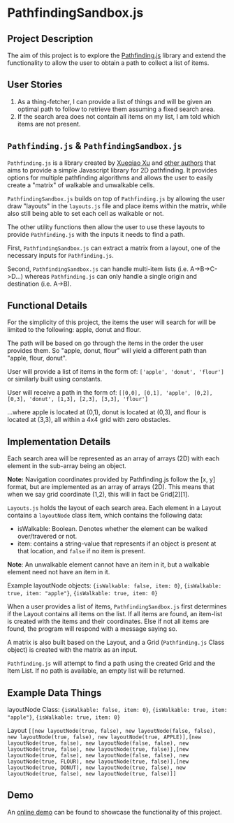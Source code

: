 PathfindingSandbox.js
==============

Project Description
------------

The aim of this project is to explore the [Pathfinding.js](https://qiao.github.io/PathFinding.js/visual/) library and extend the functionality to allow the user to obtain a path to collect a list of items.

User Stories
------
1. As a thing-fetcher, I can provide a list of things and will be given an optimal path to follow to
 retrieve them assuming a fixed search area.
2. If the search area does not contain all items on my list, I am told which items are not present.

`Pathfinding.js` & `PathfindingSandbox.js`
------
`Pathfinding.js` is a library created by [Xueqiao Xu](https://github.com/qiao) and [other authors](https://github.com/qiao/PathFinding.js/blob/master/docs/contributor-guide/authors.md) that aims to provide a simple Javascript library for 2D pathfinding. It provides options for multiple pathfinding algorithms and allows the user to easily create a "matrix" of walkable and unwalkable cells.

`PathfindingSandbox.js` builds on top of `Pathfinding.js` by allowing the user draw "layouts" in the `layouts.js` file and place items within the matrix, while also still being able to set each cell as walkable or not.

The other utility functions then allow the user to use these layouts to provide `Pathfinding.js` with the inputs it needs to find a path.

First, `PathfindingSandbox.js` can extract a matrix from a layout, one of the necessary inputs for `Pathfinding.js`.

Second, `PathfindingSandbox.js` can handle multi-item lists (i.e. A->B->C->D...) whereas `Pathfinding.js` can only handle a single origin and destination (i.e. A->B).

Functional Details
------
For the simplicity of this project, the items the user will search for will be limited to the following:
apple, donut and flour.

The path will be based on go through the items in the order the user provides them. So "apple, donut, flour" will yield a different path than "apple, flour, donut".

User will provide a list of items in the form of:
```['apple', 'donut', 'flour']```
or similarly built using constants.

User will receive a path in the form of:
```[[0,0], [0,1], 'apple', [0,2], [0,3], 'donut', [1,3], [2,3], [3,3], 'flour']```

...where apple is located at (0,1), donut is located at (0,3), and flour is located at (3,3), all within
a 4x4 grid with zero obstacles.

Implementation Details
------
Each search area will be represented as an array of arrays (2D) with each element in the sub-array being
an object.

**Note:** Navigation coordinates provided by Pathfinding.js follow the [x, y] format, but are
implemented as an array of arrays (2D). This means that when we say grid coordinate (1,2), this will
in fact be Grid[2][1].

`Layouts.js` holds the layout of each search area. Each element in a Layout contains a `layoutNode` class item, which contains the following data:
* isWalkable: Boolean. Denotes whether the element can be walked over/travered or not.
* item: contains a string-value that represents if an object is present at that location, and `false` if
no item is present.

**Note**: An unwalkable element cannot have an item in it, but a walkable element need not have an item
in it.

Example layoutNode objects:
```{isWalkable: false, item: 0}```,
```{isWalkable: true, item: "apple"}```,
```{isWalkable: true, item: 0}```

When a user provides a list of items, `PathfindingSandbox.js` first determines if the Layout contains
all items on the list. If all items are found, an item-list is created with the items and their coordinates. Else if not all items are found, the program will respond with a message saying so.

A matrix is also built based on the Layout, and a Grid (`Pathfinding.js` Class object) is created with the matrix as an input.

`Pathfinding.js` will attempt to find a path using the created Grid and the Item List. If no path is available, an empty list will be returned.

Example Data Things
------
layoutNode Class:
```{isWalkable: false, item: 0}```,
```{isWalkable: true, item: "apple"}```,
```{isWalkable: true, item: 0}```

Layout
```[[new layoutNode(true, false), new layoutNode(false, false), new layoutNode(true, false), new layoutNode(true, APPLE)],[new layoutNode(true, false), new layoutNode(false, false), new layoutNode(true, false), new layoutNode(true, false)],[new layoutNode(true, false), new layoutNode(false, false), new layoutNode(true, FLOUR), new layoutNode(true, false)],[new layoutNode(true, DONUT), new layoutNode(true, false), new layoutNode(true, false), new layoutNode(true, false)]]```


Demo
------

An [online demo](https://youtu.be/o0iMGFq-8Hc) can be found to showcase the functionality of this project.
